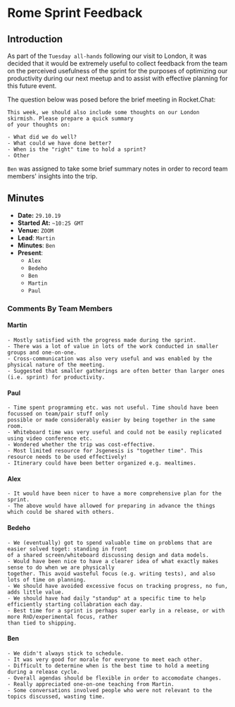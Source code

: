 # Rome Sprint Feedback

## Introduction
As part of the `Tuesday all-hands` following our visit to London, it was decided that it would be extremely useful to collect feedback 
from the team on the perceived usefulness of the sprint for the purposes of optimizing our productivity during our next meetup and to assist with effective planning for this future event. 

The question below was posed before the brief meeting in Rocket.Chat:

```
This week, we should also include some thoughts on our London skirmish. Please prepare a quick summary
of your thoughts on:

- What did we do well?
- What could we have done better?
- When is the "right" time to hold a sprint?
- Other
```

`Ben` was assigned to take some brief summary notes in order to record team members' insights into the trip.

## Minutes
- **Date:** `29.10.19`
- **Started At:** `~10:25 GMT`
- **Venue:** `ZOOM`
- **Lead**: `Martin`
- **Minutes**: `Ben`
- **Present**:
  - `Alex`
  - `Bedeho`
  - `Ben`
  - `Martin`
  - `Paul`
  
### Comments By Team Members

#### Martin
```
- Mostly satisfied with the progress made during the sprint.
- There was a lot of value in lots of the work conducted in smaller groups and one-on-one.
- Cross-communication was also very useful and was enabled by the physical nature of the meeting.
- Suggested that smaller gatherings are often better than larger ones (i.e. sprint) for productivity.
```

#### Paul
```
- Time spent programming etc. was not useful. Time should have been focussed on team/pair stuff only 
possible or made considerably easier by being together in the same room.
- Whiteboard time was very useful and could not be easily replicated using video conference etc.
- Wondered whether the trip was cost-effective.
- Most limited resource for Jsgenesis is "together time". This resource needs to be used effectively!
- Itinerary could have been better organized e.g. mealtimes.
```

#### Alex
```
- It would have been nicer to have a more comprehensive plan for the sprint.
- The above would have allowed for preparing in advance the things which could be shared with others.
```

#### Bedeho
```
- We (eventually) got to spend valuable time on problems that are easier solved toget: standing in front 
of a shared screen/whiteboard discussing design and data models.
- Would have been nice to have a clearer idea of what exactly makes sense to do when we are physically 
together. This avoid wasteful focus (e.g. writing tests), and also lots of time on planning.
- We should have avoided excessive focus on tracking progress, no fun, adds little value.
- We should have had daily "standup" at a specific time to help efficiently starting collabration each day.
- Best time for a sprint is perhaps super early in a release, or with more RnD/experimental focus, rather 
than tied to shipping.
```

#### Ben
```
- We didn't always stick to schedule.
- It was very good for morale for everyone to meet each other.
- Difficult to determine when is the best time to hold a meeting during a release cycle.
- Overall agendas should be flexible in order to accomodate changes.
- Really appreciated one-on-one teaching from Martin.
- Some conversations involved people who were not relevant to the topics discussed, wasting time.
```
